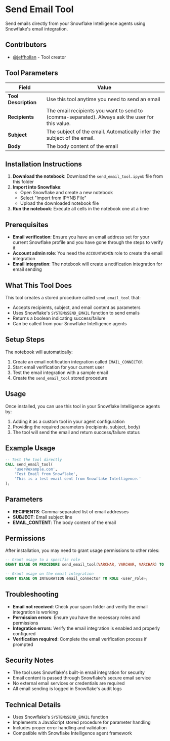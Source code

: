 # Send Email Tool

Send emails directly from your Snowflake Intelligence agents using Snowflake's email integration.

## Contributors

- [@jeffhollan](https://github.com/jeffhollan) - Tool creator

## Tool Parameters

| Field | Value |
|-------|-------|
| **Tool Description** | Use this tool anytime you need to send an email |
| **Recipients** | The email recipients you want to send to (comma-separated). Always ask the user for this value. |
| **Subject** | The subject of the email. Automatically infer the subject of the email. |
| **Body** | The body content of the email |

## Installation Instructions

1. **Download the notebook**: Download the `send_email_tool.ipynb` file from this folder
2. **Import into Snowflake**: 
   - Open Snowflake and create a new notebook
   - Select "Import from IPYNB File" 
   - Upload the downloaded notebook file
3. **Run the notebook**: Execute all cells in the notebook one at a time

## Prerequisites

- **Email verification**: Ensure you have an email address set for your current Snowflake profile and you have gone through the steps to verify it
- **Account admin role**: You need the `ACCOUNTADMIN` role to create the email integration
- **Email integration**: The notebook will create a notification integration for email sending

## What This Tool Does

This tool creates a stored procedure called `send_email_tool` that:
- Accepts recipients, subject, and email content as parameters
- Uses Snowflake's `SYSTEM$SEND_EMAIL` function to send emails
- Returns a boolean indicating success/failure
- Can be called from your Snowflake Intelligence agents

## Setup Steps

The notebook will automatically:
1. Create an email notification integration called `EMAIL_CONNECTOR`
2. Start email verification for your current user
3. Test the email integration with a sample email
4. Create the `send_email_tool` stored procedure

## Usage

Once installed, you can use this tool in your Snowflake Intelligence agents by:
1. Adding it as a custom tool in your agent configuration
2. Providing the required parameters (recipients, subject, body)
3. The tool will send the email and return success/failure status

## Example Usage

```sql
-- Test the tool directly
CALL send_email_tool(
    'user@example.com',
    'Test Email from Snowflake',
    'This is a test email sent from Snowflake Intelligence.'
);
```

## Parameters

- **RECIPIENTS**: Comma-separated list of email addresses
- **SUBJECT**: Email subject line
- **EMAIL_CONTENT**: The body content of the email

## Permissions

After installation, you may need to grant usage permissions to other roles:

```sql
-- Grant usage to a specific role
GRANT USAGE ON PROCEDURE send_email_tool(VARCHAR, VARCHAR, VARCHAR) TO ROLE <user_role>;

-- Grant usage on the email integration
GRANT USAGE ON INTEGRATION email_connector TO ROLE <user_role>;
```

## Troubleshooting

- **Email not received**: Check your spam folder and verify the email integration is working
- **Permission errors**: Ensure you have the necessary roles and permissions
- **Integration errors**: Verify the email integration is enabled and properly configured
- **Verification required**: Complete the email verification process if prompted

## Security Notes

- The tool uses Snowflake's built-in email integration for security
- Email content is passed through Snowflake's secure email service
- No external email services or credentials are required
- All email sending is logged in Snowflake's audit logs

## Technical Details

- Uses Snowflake's `SYSTEM$SEND_EMAIL` function
- Implements a JavaScript stored procedure for parameter handling
- Includes proper error handling and validation
- Compatible with Snowflake Intelligence agent framework
